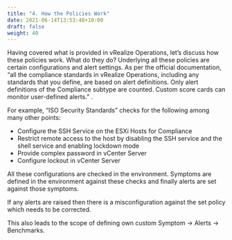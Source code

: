 ```yaml
---
title: "4. How the Policies Work"
date: 2021-06-14T13:53:48+10:00
draft: false
weight: 40
---
```


Having covered what is provided in vRealize Operations, let’s discuss how these policies work. What do they do? Underlying all these policies are certain configurations and alert settings. As per the official documentation, “all the compliance standards in vRealize Operations, including any standards that you define, are based on alert definitions. Only alert definitions of the Compliance subtype are counted. Custom score cards can monitor user-defined alerts.” .

For example, “ISO Security Standards” checks for the following among many other points:

- Configure the SSH Service on the ESXi Hosts for Compliance
- Restrict remote access to the host by disabling the SSH service and the shell service and enabling lockdown mode 
- Provide complex password in vCenter Server 
- Configure lockout in vCenter Server

All these configurations are checked in the environment. Symptoms are defined in the environment against these checks and finally alerts are set against those symptoms.

If any alerts are raised then there is a misconfiguration against the set policy which needs to be corrected. 

This also leads to the scope of defining own custom Symptom -> Alerts -> Benchmarks. 